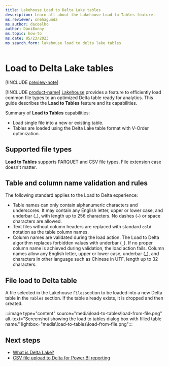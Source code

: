 ```yaml
---
title: Lakehouse Load to Delta Lake tables
description: Learn all about the Lakehouse Load to Tables feature.
ms.reviewer: snehagunda
ms.author: dacoelho
author: DaniBunny
ms.topic: how-to
ms.date: 05/23/2023
ms.search.form: lakehouse load to delta lake tables
---
```


# Load to Delta Lake tables

[!INCLUDE [preview-note](../includes/preview-note.md)]

[!INCLUDE [product-name](../includes/product-name.md)] [Lakehouse](lakehouse-overview.md) provides a feature to efficiently load common file types to an optimized Delta table ready for analytics. This guide describes the __Load to Tables__ feature and its capabilities.

Summary of __Load to Tables__ capabilities:

* Load single file into a new or existing table.
* Tables are loaded using the Delta Lake table format with V-Order optimization.

## Supported file types

__Load to Tables__ supports PARQUET and CSV file types. File extension case doesn't matter.

## Table and column name validation and rules

The following standard applies to the Load to Delta experience:

* Table names can only contain alphanumeric characters and underscores. It may contain any English letter, upper or lower case, and underbar (_), with length up to 256 characters. No dashes (__```-```__) or space characters are allowed.
* Text files without column headers are replaced with standard ```col#``` notation as the table column names.
* Column names are validated during the load action. The Load to Delta algorithm replaces forbidden values with underbar (```_```). If no proper column name is achieved during validation, the load action fails. Column names allow any English letter, upper or lower case, underbar (_), and characters in other language such as Chinese in UTF, length up to 32 characters.

## File load to Delta table

A file selected in the Lakehouse ```Files```section to be loaded into a new Delta table in the ```Tables``` section. If the table already exists, it is dropped and then created.

   :::image type="content" source="media\load-to-tables\load-from-file.png" alt-text="Screenshot showing the load to tables dialog box with filled table name." lightbox="media\load-to-tables\load-from-file.png":::

## Next steps

- [What is Delta Lake?](/azure/synapse-analytics/spark/apache-spark-what-is-delta-lake)
- [CSV file upload to Delta for Power BI reporting](get-started-csv-upload.md)

